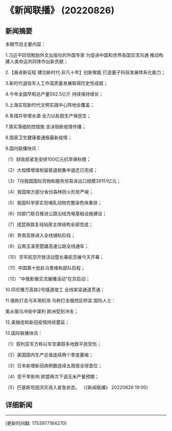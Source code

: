 # 《新闻联播》 (20220826)

## 新闻摘要

本期节目主要内容：

 1.习近平回信勉励外文出版社的外国专家 为促进中国和世界各国交流沟通 推动构建人类命运共同体作出新贡献；

 2.【奋进新征程 建功新时代·非凡十年】创新聚能 打造量子科技发展体系化能力；

 3.新时代退役军人工作高质量发展取得历史性成就；

 4.今年全国早稻总产量562.5亿斤 持续保持增长；

 5.上海实现新时代文明实践中心阵地全覆盖；

 6.多措并举增水源 全力以赴稳生产保民生；

 7.落实落细防控措施 坚决阻断疫情传播；

 8.国家卫生健康委通报最新疫情；

 9.国内联播快讯：

 （1）财政部紧急安排100亿元抗旱保秋粮；

 （2）大规模增值税留抵退税集中退还已完成；

 （3）7月我国国际货物和服务贸易进出口规模39151亿元；

 （4）我国南方部分省份森林防火形势严峻；

 （5）我国科学家实现哺乳动物完整染色体重排；

 （6）四部门联合推进公路沿线充电基础设施建设；

 （7）成昆铁路复线站房主体结构全部完成；

 （8）贵南高铁进入全线铺轨阶段；

 （9）云南玉溪至楚雄高速公路全线通车；

 （10）空军航空开放活动暨长春航空展今天开幕；

 （11）中国第十批赴马里维和部队启程；

 （12）“中俄影像交流展播活动”在京启动；

 10.印尼雅万高铁2号隧道竣工 全线架梁通道贯通；

 11.俄称打击乌军用机场 乌称打击俄控区桥梁 国际人士：

美从俄乌冲突中谋利 欧洲受到冲击；

 12.美猴痘和新冠疫情持续蔓延；

 13.国际联播快讯：

 （1）叙利亚军方称以军空袭叙多地致平民受伤；

 （2）美国国内生产总值连续两个季度萎缩；

 （3）日本新增新冠病例数连续五周居全球首位；

 （4）受干旱影响 欧盟再次下调玉米产量预期；

 （5）巴基斯坦因洪灾进入紧急状态。 （《新闻联播》 20220826 19:00）

## 详细新闻

---

(更新时间戳: 1753977184270)

